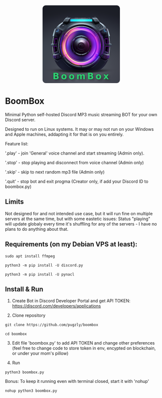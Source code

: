 
<p align="center">
  <img src='https://raw.githubusercontent.com/pugzly/boombox/main/discord-boombox256.png' title="BoomBox">
</p>

# BoomBox
Minimal Python self-hosted Discord MP3 music streaming BOT for your own Discord server. 

Designed to run on Linux systems. It may or may not run on your Windows and Apple machines, addapting it for that is on you entirely.

Feature list:

'.play' - join 'General' voice channel and start streaming (Admin only). 

'.stop' - stop playing and disconnect from voice channel (Admin only)

'.skip' - skip to next random mp3 file (Admin only)

'.quit' - stop bot and exit progma (Creator only, if add your Discord ID to boombox.py)

## Limits
Not designed for and not intended use case, but it will run fine on multiple servers at the same time, but with some eastetic issues:
Status "playing" will update globaly every time it's shuffling for any of the servers - I have no plans to do anything about that.

## Requirements (on my Debian VPS at least):

```
sudo apt install ffmpeg
```
```
python3 -m pip install -U discord.py
```
```
python3 -m pip install -U pynacl
```

## Install & Run
1. Create Bot in Discord Developer Portal and get API TOKEN: https://discord.com/developers/applications

2. Clone repository
```
git clone https://github.com/pugzly/boombox
```
```
cd boombox
```
3. Edit file 'boombox.py' to add API TOKEN and change other preferences (feel free to change code to store token in env, encypted on blockchain, or under your mom's pillow)

5. Run
```
python3 boombox.py
```
Bonus: To keep it running even with terminal closed, start it with 'nohup'
```
nohup python3 boombox.py
```
